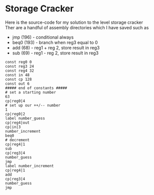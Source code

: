 # Storage Cracker

Here is the source-code for my solution to the level storage cracker\
Ther are a handful of assembly directories which I have saved such as
- jmp (196) - conditional always
- beq0 (193) - branch when reg3 equal to 0
- add (68) - reg1 + reg 2, store result in reg3
- sub (69) - reg1 - reg 2, store result in reg3

```
const reg0 0
const reg3 24
const reg4 32
const in 48
const cp 128
const out 6
##### end of constants #####
# set a starting number
63
cp|reg0|4
# set up our ++/-- number
1
cp|reg0|2
label number_guess
cp|reg4|out
cp|in|3
number_increment
beq0
# decrement
cp|reg4|1
sub
cp|reg3|4
number_guess
jmp
label number_increment
cp|reg4|1
add
cp|reg3|4
number_guess
jmp
```
